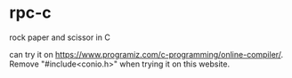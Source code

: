 # rpc-c
rock paper and scissor in C


can try it on https://www.programiz.com/c-programming/online-compiler/. Remove "#include<conio.h>" when trying it on this website.
